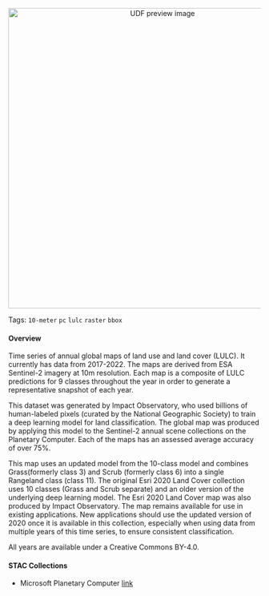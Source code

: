 <!--fused:preview-->
<p align="center"><img src="https://fused-magic.s3.us-west-2.amazonaws.com/thumbnails/udfs-staging/LULC_Tile_Example.png" width="600" alt="UDF preview image"></p>

<!--fused:tags-->
Tags: `10-meter` `pc` `lulc` `raster` `bbox`

<!--fused:readme-->

#### Overview
Time series of annual global maps of land use and land cover (LULC). It currently has data from 2017-2022. The maps are derived from ESA Sentinel-2 imagery at 10m resolution. Each map is a composite of LULC predictions for 9 classes throughout the year in order to generate a representative snapshot of each year.

This dataset was generated by Impact Observatory, who used billions of human-labeled pixels (curated by the National Geographic Society) to train a deep learning model for land classification. The global map was produced by applying this model to the Sentinel-2 annual scene collections on the Planetary Computer. Each of the maps has an assessed average accuracy of over 75%.

This map uses an updated model from the 10-class model and combines Grass(formerly class 3) and Scrub (formerly class 6) into a single Rangeland class (class 11). The original Esri 2020 Land Cover collection uses 10 classes (Grass and Scrub separate) and an older version of the underlying deep learning model. The Esri 2020 Land Cover map was also produced by Impact Observatory. The map remains available for use in existing applications. New applications should use the updated version of 2020 once it is available in this collection, especially when using data from multiple years of this time series, to ensure consistent classification.

All years are available under a Creative Commons BY-4.0.

#### STAC Collections
* Microsoft Planetary Computer [link](https://planetarycomputer.microsoft.com/api/stac/v1/collections/io-lulc-9-class)
